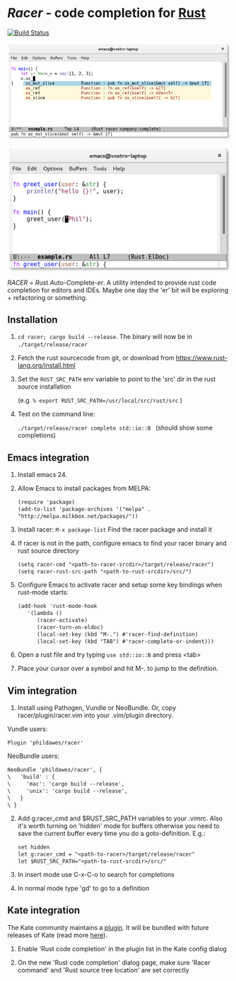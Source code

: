 # *Racer* - code completion for [Rust](http://www.rust-lang.org/)

[![Build Status](https://travis-ci.org/phildawes/racer.svg?branch=master)](https://travis-ci.org/phildawes/racer)

![racer completion screenshot](images/racer_completion.png)

![racer eldoc screenshot](images/racer_eldoc.png)

*RACER* = *R*ust *A*uto-*C*omplete-*er*. A utility intended to provide rust code completion for editors and IDEs. Maybe one day the 'er' bit will be exploring + refactoring or something.

## Installation

1. ```cd racer; cargo build --release```.  The binary will now be in ```./target/release/racer```

2. Fetch the rust sourcecode from git, or download from https://www.rust-lang.org/install.html

3. Set the ```RUST_SRC_PATH``` env variable to point to the 'src' dir in the rust source installation

   (e.g. ```% export RUST_SRC_PATH=/usr/local/src/rust/src``` )

4. Test on the command line:

   ```./target/release/racer complete std::io::B ```  (should show some completions)


## Emacs integration

1. Install emacs 24.

2. Allow Emacs to install packages from MELPA:

   ```
   (require 'package)
   (add-to-list 'package-archives '("melpa" . "http://melpa.milkbox.net/packages/"))
   ```

2. Install racer: ```M-x package-list``` Find the racer package and install it

3. If racer is not in the path, configure emacs to find your racer binary and rust source directory
   ```
   (setq racer-cmd "<path-to-racer-srcdir>/target/release/racer")
   (setq racer-rust-src-path "<path-to-rust-srcdir>/src/")
   ```

4. Configure Emacs to activate racer and setup some key bindings when rust-mode starts:

   ```
   (add-hook 'rust-mode-hook 
	  '(lambda () 
	     (racer-activate)
	     (racer-turn-on-eldoc)
	     (local-set-key (kbd "M-.") #'racer-find-definition)
	     (local-set-key (kbd "TAB") #'racer-complete-or-indent)))
   ```

5. Open a rust file and try typing ```use std::io::B``` and press \<tab\>

6. Place your cursor over a symbol and hit M-. to jump to the
definition.

## Vim integration

1. Install using Pathogen, Vundle or NeoBundle. Or, copy racer/plugin/racer.vim into your .vim/plugin directory.

  Vundle users:
  ```
  Plugin 'phildawes/racer'
  ```

  NeoBundle users:
  ```
  NeoBundle 'phildawes/racer', {
  \   'build' : {
  \     'mac': 'cargo build --release',
  \     'unix': 'cargo build --release',
  \   }
  \ }
  ```

2. Add g:racer_cmd and $RUST_SRC_PATH variables to your .vimrc. Also it's worth turning on 'hidden' mode for buffers otherwise you need to save the current buffer every time you do a goto-definition. E.g.:

     ```
     set hidden
     let g:racer_cmd = "<path-to-racer>/target/release/racer"
     let $RUST_SRC_PATH="<path-to-rust-srcdir>/src/"
     ```

3. In insert mode use C-x-C-o to search for completions

4. In normal mode type 'gd' to go to a definition

## Kate integration

The Kate community maintains a [plugin](http://quickgit.kde.org/?p=kate.git&a=tree&&f=addons%2Frustcompletion). It will be bundled with future releases of Kate (read more [here](https://blogs.kde.org/2015/05/22/updates-kates-rust-plugin-syntax-highlighting-and-rust-source-mime-type)).

1. Enable 'Rust code completion' in the plugin list in the Kate config dialog

2. On the new 'Rust code completion' dialog page, make sure 'Racer command' and 'Rust source tree location' are set correctly
